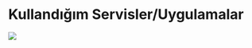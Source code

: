 # Kullandığım Servisler/Uygulamalar
![](https://skillicons.dev/icons?i=arduino,c,cs,cpp,cloudflare,wordpress,postman,nginx,md,jquery,gcp,js,java,php,mysql,css,html,tailwind,firebase,bootstrap,dotnet,electron,express,vscode,figma,git,gradle,maven,idea&perline=9)
<br />
